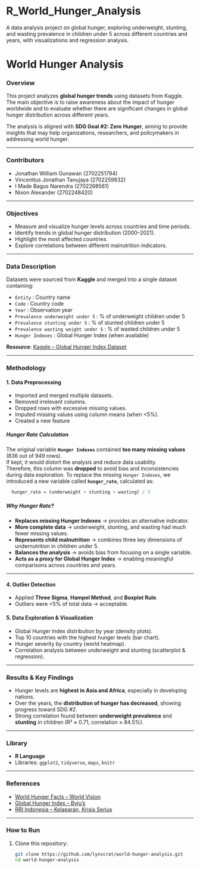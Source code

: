 # R_World_Hunger_Analysis
A data analysis project on global hunger, exploring underweight, stunting, and wasting prevalence in children under 5 across different countries and years, with visualizations and regression analysis.

# World Hunger Analysis

### Overview
This project analyzes **global hunger trends** using datasets from Kaggle.  
The main objective is to raise awareness about the impact of hunger worldwide and to evaluate whether there are significant changes in global hunger distribution across different years.

The analysis is aligned with **SDG Goal #2: Zero Hunger**, aiming to provide insights that may help organizations, researchers, and policymakers in addressing world hunger.

---

### Contributors
- Jonathan William Gunawan (2702251794)  
- Vincentius Jonathan Tanujaya (2702259632)  
- I Made Bagus Narendra (2702268561)  
- Nixon Alexander (2702248420)  

---

### Objectives
- Measure and visualize hunger levels across countries and time periods.  
- Identify trends in global hunger distribution (2000–2021).  
- Highlight the most affected countries.  
- Explore correlations between different malnutrition indicators. 

---

### Data Description
Datasets were sourced from **Kaggle** and merged into a single dataset containing:  
- `Entity` : Country name  
- `Code` : Country code  
- `Year` : Observation year  
- `Prevalence underweight under 5` : % of underweight children under 5  
- `Prevalence stunting under 5` : % of stunted children under 5  
- `Prevalence wasting weight under 5` : % of wasted children under 5  
- `Hunger Indexes` : Global Hunger Index (when available)

**Resource**: [Kaggle – Global Hunger Index Dataset](https://www.kaggle.com/datasets/whenamancodes/the-global-hunger-index)

---

### Methodology
#### 1. Data Preprocessing
- Imported and merged multiple datasets.  
- Removed irrelevant columns.  
- Dropped rows with excessive missing values.  
- Imputed missing values using column means (when <5%).  
- Created a new feature
  
##### Hunger Rate Calculation
The original variable **`Hunger Indexes`** contained **too many missing values** (836 out of 949 rows).  
If kept, it would distort the analysis and reduce data usability.  
Therefore, this column was **dropped** to avoid bias and inconsistencies during data exploration.
To replace the missing `Hunger Indexes`, we introduced a new variable called **`hunger_rate`**, calculated as:

```r
  hunger_rate = (underweight + stunting + wasting) / 3
```

##### Why Hunger Rate?
- **Replaces missing Hunger Indexes** → provides an alternative indicator.  
- **More complete data** → underweight, stunting, and wasting had much fewer missing values.  
- **Represents child malnutrition** → combines three key dimensions of undernutrition in children under 5.  
- **Balances the analysis** → avoids bias from focusing on a single variable.  
- **Acts as a proxy for Global Hunger Index** → enabling meaningful comparisons across countries and years.

---

#### 4. Outlier Detection
- Applied **Three Sigma**, **Hampel Method**, and **Boxplot Rule**.  
- Outliers were <5% of total data → acceptable.  

#### 5. Data Exploration & Visualization
- Global Hunger Index distribution by year (density plots).  
- Top 10 countries with the highest hunger levels (bar chart).  
- Hunger severity by country (world heatmap).  
- Correlation analysis between underweight and stunting (scatterplot & regression). 

---

### Results & Key Findings
- Hunger levels are **highest in Asia and Africa**, especially in developing nations.  
- Over the years, the **distribution of hunger has decreased**, showing progress toward SDG #2.  
- Strong correlation found between **underweight prevalence** and **stunting** in children (R² ≈ 0.71, correlation ≈ 84.5%).

---

### Library
- **R Language**  
- Libraries: `ggplot2`, `tidyverse`, `maps`, `knitr`  

---

### References
- [World Hunger Facts – World Vision](https://www.worldvision.ca/stories/food/world-hunger-facts-how-to-help#What%20is%20world%20hunger)  
- [Global Hunger Index – Byju’s](https://byjus.com/free-ias-prep/global)  
- [RRI Indonesia – Kelaparan, Krisis Serius](https://www.rri.co.id/kupang/nasional/714100/kelaparan-krisis-serius-yang-menjadi-perhatian-dunia)  

---

### How to Run
1. Clone this repository:  
   ```bash
   git clone https://github.com/lynscrat/world-hunger-analysis.git
   cd world-hunger-analysis
